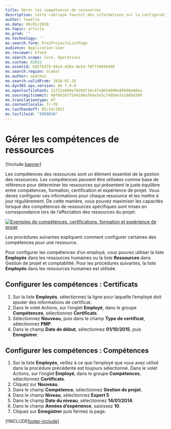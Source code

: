 ```yaml
---
title: Gérer les compétences de ressources
description: Cette rubrique fournit des informations sur la configuration des compétences de ressources de projet.
author: Yowelle
ms.date: 09/01/2020
ms.topic: article
ms.prod: ''
ms.technology: ''
ms.search.form: ProjProjectsListPage
audience: Application User
ms.reviewer: kfend
ms.search.scope: Core, Operations
ms.custom: 82022
ms.assetid: bd2fb375-84c6-428a-8e54-f0f719045898
ms.search.region: Global
ms.author: andchoi
ms.search.validFrom: 2016-02-28
ms.dyn365.ops.version: AX 7.0.0
ms.openlocfilehash: 21721a9b0af820df10c4fa965d000e85098e0dea
ms.sourcegitcommit: 40f68387f594180af64a5e5c748b6efa188bd300
ms.translationtype: HT
ms.contentlocale: fr-FR
ms.lasthandoff: 05/10/2021
ms.locfileid: "5999038"
---
```

# <a name="manage-resource-competencies"></a>Gérer les compétences de ressources

[!include [banner](../includes/banner.md)]

Les compétences des ressources sont un élément essentiel de la gestion des ressources. Les compétences peuvent être utilisées comme base de référence pour déterminer les ressources qui présentent le juste équilibre entre compétences, formation, certification et expérience de projet. Vous devez configurer ces informations pour chaque ressource et les mettre à jour régulièrement. De cette manière, vous pouvez maximiser les capacités lorsque des compétences de ressources spécifiques sont mises en correspondance lors de l’affectation des ressources du projet.

[![Exemples de compétences, certifications, formation et expérience de projet](./media/projectresourcing06-1024x383.jpg)](./media/projectresourcing06.jpg)

Les procédures suivantes expliquent comment configurer certaines des compétences pour une ressource.

Pour configurer les compétences d’un employé, vous pouvez utiliser la liste **Employés** dans les ressources humaines ou la liste **Ressources** dans Gestion de projet et comptabilité. Pour les procédures suivantes, la liste **Employés** dans les ressources humaines est utilisée.

## <a name="set-up-competencies-certificates"></a>Configurer les compétences : Certificats

1. Sur la liste **Employés**, sélectionnez la ligne pour laquelle l’employé doit ajouter des informations de certificat.
2. Dans le volet Actions, sur l’onglet **Employé**, dans le groupe **Compétences**, sélectionnez **Certificats**.
3. Sélectionnez **Nouveau**, puis dans le champ **Type de certificat**, sélectionnez **PMP**.
4. Dans le champ **Date de début**, sélectionnez **01/10/2015**, puis **Enregistrer**.

## <a name="set-up-competencies-skills"></a>Configurer les compétences : Compétences

1. Sur la liste **Employés**, veillez à ce que l’employé que vous avez utilisé dans la procédure précédente est toujours sélectionné. Dans le volet Actions, sur l’onglet **Employé**, dans le groupe **Compétences**, sélectionnez **Certificats**.
2. Cliquez sur **Nouveau**.
3. Dans le champ **Compétence**, sélectionnez **Gestion de projet**.
4. Dans le champ **Niveau**, sélectionnez **Expert 5**
5. Dans le champ **Date du niveau**, sélectionnez **14/01/2014**.
6. Dans le champ **Années d’expérience**, saisissez **10**.
7. Cliquez sur **Enregistrer** puis fermez la page.


[!INCLUDE[footer-include](../includes/footer-banner.md)]